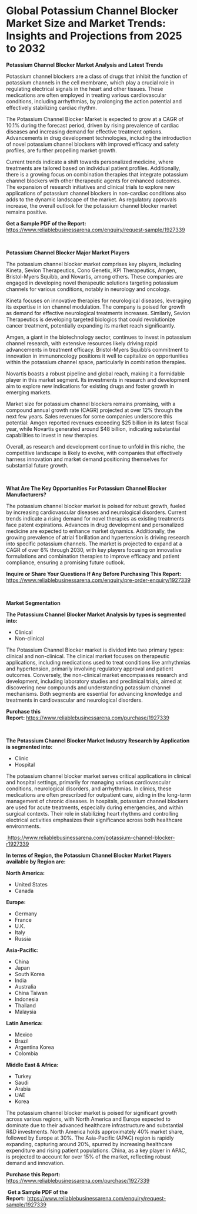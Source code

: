 <p><h1>Global Potassium Channel Blocker Market Size and Market Trends: Insights and Projections from 2025 to 2032</h1></p><p><strong>Potassium Channel Blocker Market Analysis and Latest Trends</strong></p>
<p><p>Potassium channel blockers are a class of drugs that inhibit the function of potassium channels in the cell membrane, which play a crucial role in regulating electrical signals in the heart and other tissues. These medications are often employed in treating various cardiovascular conditions, including arrhythmias, by prolonging the action potential and effectively stabilizing cardiac rhythm.</p><p>The Potassium Channel Blocker Market is expected to grow at a CAGR of 10.1% during the forecast period, driven by rising prevalence of cardiac diseases and increasing demand for effective treatment options. Advancements in drug development technologies, including the introduction of novel potassium channel blockers with improved efficacy and safety profiles, are further propelling market growth. </p><p>Current trends indicate a shift towards personalized medicine, where treatments are tailored based on individual patient profiles. Additionally, there is a growing focus on combination therapies that integrate potassium channel blockers with other therapeutic agents for enhanced outcomes. The expansion of research initiatives and clinical trials to explore new applications of potassium channel blockers in non-cardiac conditions also adds to the dynamic landscape of the market. As regulatory approvals increase, the overall outlook for the potassium channel blocker market remains positive.</p></p>
<p><strong>Get a Sample PDF of the Report:&nbsp;</strong> <a href="https://www.reliablebusinessarena.com/enquiry/request-sample/1927339?utm_campaign=3568&utm_medium=2&utm_source=Github&utm_content=ia&utm_term=19042025&utm_id=potassium-channel-blocker">https://www.reliablebusinessarena.com/enquiry/request-sample/1927339</a></p>
<p>&nbsp;</p>
<p><strong>Potassium Channel Blocker Major Market Players</strong></p>
<p><p>The potassium channel blocker market comprises key players, including Kineta, Sevion Therapeutics, Cono Genetix, KPI Therapeutics, Amgen, Bristol-Myers Squibb, and Novartis, among others. These companies are engaged in developing novel therapeutic solutions targeting potassium channels for various conditions, notably in neurology and oncology.</p><p>Kineta focuses on innovative therapies for neurological diseases, leveraging its expertise in ion channel modulation. The company is poised for growth as demand for effective neurological treatments increases. Similarly, Sevion Therapeutics is developing targeted biologics that could revolutionize cancer treatment, potentially expanding its market reach significantly.</p><p>Amgen, a giant in the biotechnology sector, continues to invest in potassium channel research, with extensive resources likely driving rapid advancements in treatment efficacy. Bristol-Myers Squibb’s commitment to innovation in immunoncology positions it well to capitalize on opportunities within the potassium channel space, particularly in combination therapies.</p><p>Novartis boasts a robust pipeline and global reach, making it a formidable player in this market segment. Its investments in research and development aim to explore new indications for existing drugs and foster growth in emerging markets.</p><p>Market size for potassium channel blockers remains promising, with a compound annual growth rate (CAGR) projected at over 12% through the next few years. Sales revenues for some companies underscore this potential: Amgen reported revenues exceeding $25 billion in its latest fiscal year, while Novartis generated around $48 billion, indicating substantial capabilities to invest in new therapies.</p><p>Overall, as research and development continue to unfold in this niche, the competitive landscape is likely to evolve, with companies that effectively harness innovation and market demand positioning themselves for substantial future growth.</p></p>
<p>&nbsp;</p>
<p><strong>What Are The Key Opportunities For Potassium Channel Blocker Manufacturers?</strong></p>
<p><p>The potassium channel blocker market is poised for robust growth, fueled by increasing cardiovascular diseases and neurological disorders. Current trends indicate a rising demand for novel therapies as existing treatments face patent expirations. Advances in drug development and personalized medicine are expected to enhance market dynamics. Additionally, the growing prevalence of atrial fibrillation and hypertension is driving research into specific potassium channels. The market is projected to expand at a CAGR of over 6% through 2030, with key players focusing on innovative formulations and combination therapies to improve efficacy and patient compliance, ensuring a promising future outlook.</p></p>
<p><strong>Inquire or Share Your Questions If Any Before Purchasing This Report:</strong> <a href="https://www.reliablebusinessarena.com/enquiry/pre-order-enquiry/1927339?utm_campaign=3568&utm_medium=2&utm_source=Github&utm_content=ia&utm_term=19042025&utm_id=potassium-channel-blocker">https://www.reliablebusinessarena.com/enquiry/pre-order-enquiry/1927339</a></p>
<p>&nbsp;</p>
<p><strong>Market Segmentation</strong></p>
<p><strong>The Potassium Channel Blocker Market Analysis by types is segmented into:</strong></p>
<p><ul><li>Clinical</li><li>Non-clinical</li></ul></p>
<p><p>The Potassium Channel Blocker market is divided into two primary types: clinical and non-clinical. The clinical market focuses on therapeutic applications, including medications used to treat conditions like arrhythmias and hypertension, primarily involving regulatory approval and patient outcomes. Conversely, the non-clinical market encompasses research and development, including laboratory studies and preclinical trials, aimed at discovering new compounds and understanding potassium channel mechanisms. Both segments are essential for advancing knowledge and treatments in cardiovascular and neurological disorders.</p></p>
<p><strong>Purchase this Report:&nbsp;</strong><a href="https://www.reliablebusinessarena.com/purchase/1927339?utm_campaign=3568&utm_medium=2&utm_source=Github&utm_content=ia&utm_term=19042025&utm_id=potassium-channel-blocker">https://www.reliablebusinessarena.com/purchase/1927339</a></p>
<p>&nbsp;</p>
<p><strong>The Potassium Channel Blocker Market Industry Research by Application is segmented into:</strong></p>
<p><ul><li>Clinic</li><li>Hospital</li></ul></p>
<p><p>The potassium channel blocker market serves critical applications in clinical and hospital settings, primarily for managing various cardiovascular conditions, neurological disorders, and arrhythmias. In clinics, these medications are often prescribed for outpatient care, aiding in the long-term management of chronic diseases. In hospitals, potassium channel blockers are used for acute treatments, especially during emergencies, and within surgical contexts. Their role in stabilizing heart rhythms and controlling electrical activities emphasizes their significance across both healthcare environments.</p></p>
<p><a href="https://www.reliablebusinessarena.com/potassium-channel-blocker-r1927339?utm_campaign=3568&utm_medium=2&utm_source=Github&utm_content=ia&utm_term=19042025&utm_id=potassium-channel-blocker">&nbsp;https://www.reliablebusinessarena.com/potassium-channel-blocker-r1927339</a></p>
<p><strong>In terms of Region, the Potassium Channel Blocker Market Players available by Region are:</strong></p>
<p>
    <p> <strong> North America: </strong>
        <ul>
            <li>United States</li>
            <li>Canada</li>
        </ul>
        </p> 
    <p> <strong> Europe: </strong>
        <ul>
            <li>Germany</li>
            <li>France</li>
            <li>U.K.</li>
            <li>Italy</li>
            <li>Russia</li>
        </ul>
        </p> 
    <p> <strong> Asia-Pacific: </strong>
        <ul>
            <li>China</li>
            <li>Japan</li>
            <li>South Korea</li>
            <li>India</li>
            <li>Australia</li>
            <li>China Taiwan</li>
            <li>Indonesia</li>
            <li>Thailand</li>
            <li>Malaysia</li>
        </ul>
        </p> 
    <p> <strong> Latin America: </strong>
        <ul>
            <li>Mexico</li>
            <li>Brazil</li>
            <li>Argentina Korea</li>
            <li>Colombia</li>
        </ul>
        </p> 
    <p> <strong> Middle East & Africa: </strong>
        <ul>
            <li>Turkey</li>
            <li>Saudi</li>
            <li>Arabia</li>
            <li>UAE</li>
            <li>Korea</li>
        </ul>
    </p>
    </p>
<p><p>The potassium channel blocker market is poised for significant growth across various regions, with North America and Europe expected to dominate due to their advanced healthcare infrastructure and substantial R&D investments. North America holds approximately 40% market share, followed by Europe at 30%. The Asia-Pacific (APAC) region is rapidly expanding, capturing around 20%, spurred by increasing healthcare expenditure and rising patient populations. China, as a key player in APAC, is projected to account for over 15% of the market, reflecting robust demand and innovation.</p></p>
<p><strong>Purchase this Report: </strong><a href="https://www.reliablebusinessarena.com/purchase/1927339?utm_campaign=3568&utm_medium=2&utm_source=Github&utm_content=ia&utm_term=19042025&utm_id=potassium-channel-blocker">https://www.reliablebusinessarena.com/purchase/1927339</a></p>
<p>&nbsp;<strong>Get a Sample PDF of the Report:&nbsp;&nbsp;</strong><a href="https://www.reliablebusinessarena.com/enquiry/request-sample/1927339?utm_campaign=3568&utm_medium=2&utm_source=Github&utm_content=ia&utm_term=19042025&utm_id=potassium-channel-blocker">https://www.reliablebusinessarena.com/enquiry/request-sample/1927339</a></p>
<p><strong></strong></p>
<p><p></p><p></p><p></p></p>